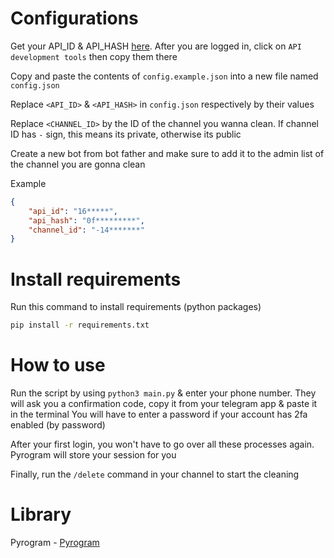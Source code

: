 # Configurations

Get your API_ID & API_HASH [here](https://my.telegram.org/auth). After you are logged in, click on `API development tools` then copy them there

Copy and paste the contents of `config.example.json` into a new file named `config.json`

Replace `<API_ID>` & `<API_HASH>` in `config.json` respectively by their values

Replace `<CHANNEL_ID>` by the ID of the channel you wanna clean. If channel ID has `-` sign, this means its private, otherwise its public

Create a new bot from bot father and make sure to add it to the admin list of the channel you are gonna clean

Example
```json
{
    "api_id": "16*****",
    "api_hash": "0f*********",
    "channel_id": "-14*******"
}
```

# Install requirements

Run this command to install requirements (python packages)
```bash
pip install -r requirements.txt
```

# How to use

Run the script by using `python3 main.py` & enter your phone number. They will ask you a confirmation code, copy it from your telegram app & paste it in the terminal
You will have to enter a password if your account has 2fa enabled (by password)

After your first login, you won't have to go over all these processes again. Pyrogram will store your session for you

Finally, run the `/delete` command in your channel to start the cleaning

# Library

Pyrogram - [Pyrogram](https://docs.pyrogram.org/)